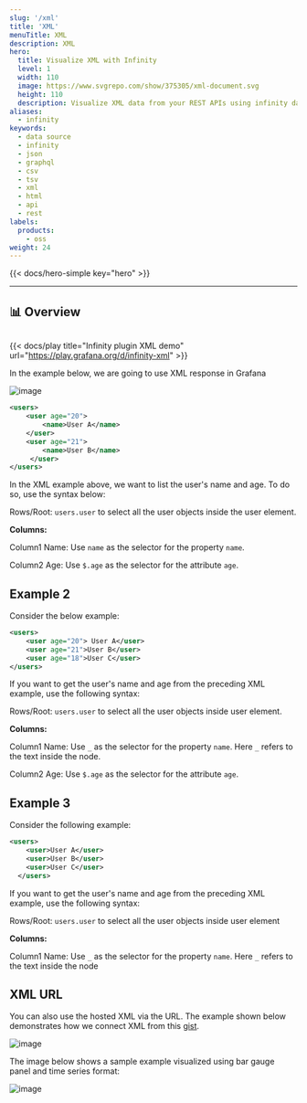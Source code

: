 ```yaml
---
slug: '/xml'
title: 'XML'
menuTitle: XML
description: XML
hero:
  title: Visualize XML with Infinity
  level: 1
  width: 110
  image: https://www.svgrepo.com/show/375305/xml-document.svg
  height: 110
  description: Visualize XML data from your REST APIs using infinity data source plugin
aliases:
  - infinity
keywords:
  - data source
  - infinity
  - json
  - graphql
  - csv
  - tsv
  - xml
  - html
  - api
  - rest
labels:
  products:
    - oss
weight: 24
---
```


{{< docs/hero-simple key="hero" >}}

<hr style="margin-bottom:30px"/>

## 📊 Overview

<div style="margin-bottom:30px"></div>

{{< docs/play title="Infinity plugin XML demo" url="https://play.grafana.org/d/infinity-xml" >}}

In the example below, we are going to use XML response in Grafana

![image](https://user-images.githubusercontent.com/153843/99292060-a0716e00-2838-11eb-9af8-cf87adfd8fd5.png#center)

```xml
<users>
    <user age="20">
        <name>User A</name>
    </user>
    <user age="21">
        <name>User B</name>
     </user>
</users>
```

In the XML example above, we want to list the user's name and age. To do so, use the syntax below:

Rows/Root: `users.user` to select all the user objects inside the user element.

**Columns:**

Column1 Name: Use `name` as the selector for the property `name`.

Column2 Age: Use `$.age` as the selector for the attribute `age`.

## Example 2

Consider the below example:

```xml
<users>
    <user age="20"> User A</user>
    <user age="21">User B</user>
    <user age="18">User C</user>
</users>
```

If you want to get the user's name and age from the preceding XML example, use the following syntax:

Rows/Root: `users.user` to select all the user objects inside user element.

**Columns:**

Column1 Name: Use `_` as the selector for the property `name`. Here `_` refers to the text inside the node.

Column2 Age: Use `$.age` as the selector for the attribute `age`.

## Example 3

Consider the following example:

```xml
<users>
    <user>User A</user>
    <user>User B</user>
    <user>User C</user>
  </users>
```

If you want to get the user's name and age from the preceding XML example, use the following syntax:

Rows/Root: `users.user` to select all the user objects inside user element

**Columns:**

Column1 Name: Use `_` as the selector for the property `name`. Here `_` refers to the text inside the node

## XML URL

You can also use the hosted XML via the URL. The example shown below demonstrates how we connect XML from this [gist](https://gist.githubusercontent.com/yesoreyeram/655a362eed0f51be24e16d3f1127a31d/raw/aa58549a5cf9d06dae1204b5a09be5d651adc744/text.xml).

![image](https://user-images.githubusercontent.com/153843/99293208-39ed4f80-283a-11eb-831e-ae14d297a2f3.png#center)

The image below shows a sample example visualized using bar gauge panel and time series format:

![image](https://user-images.githubusercontent.com/153843/99294213-a9b00a00-283b-11eb-9b8b-26842c2bc69b.png#center)
